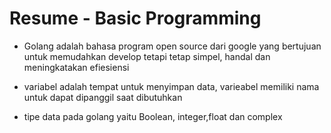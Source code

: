 ﻿# Resume - Basic Programming

 - Golang adalah bahasa program open source dari google yang bertujuan untuk memudahkan develop tetapi tetap simpel, handal dan meningkatakan efiesiensi
 
 - variabel adalah tempat untuk menyimpan data, varieabel memiliki nama untuk dapat dipanggil saat dibutuhkan
 
 - tipe data pada golang yaitu Boolean, integer,float dan complex

